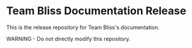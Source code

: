 # Team Bliss Documentation Release

This is the release repository for Team Bliss's documentation. 

WARNING - Do not directly modify this repository.
